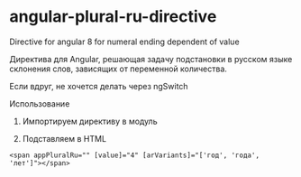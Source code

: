 # angular-plural-ru-directive

Directive for angular 8 for numeral ending dependent of value

Директива для Angular, решающая задачу подстановки в русском языке склонения слов, зависящих от переменной количества.

Если вдруг, не хочется делать через ngSwitch

Использование

1) Импортируем директиву в модуль

2) Подставляем в HTML

```angular2html
<span appPluralRu="" [value]="4" [arVariants]="['год', 'года', 'лет']"></span>
```



